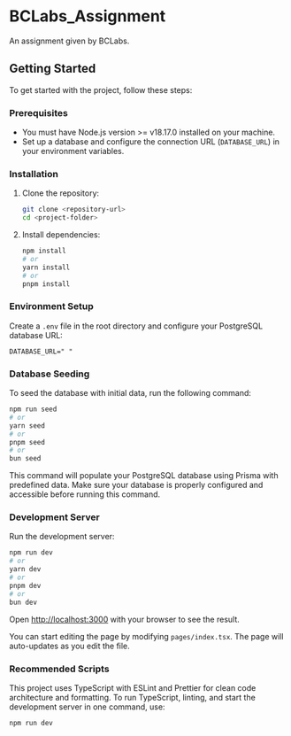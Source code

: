 # BCLabs_Assignment


An assignment given by BCLabs.



## Getting Started

To get started with the project, follow these steps:

### Prerequisites

- You must have  Node.js version >= v18.17.0 installed on your machine.
- Set up a database and configure the connection URL (`DATABASE_URL`) in your environment variables.

### Installation

1. Clone the repository:

   ```bash
   git clone <repository-url>
   cd <project-folder>
   ```

2. Install dependencies:

   ```bash
   npm install
   # or
   yarn install
   # or
   pnpm install
   ```

### Environment Setup

Create a `.env` file in the root directory and configure your PostgreSQL database URL:

```
DATABASE_URL=" "
```

### Database Seeding

To seed the database with initial data, run the following command:

```bash
npm run seed
# or
yarn seed
# or
pnpm seed
# or
bun seed
```

This command will populate your PostgreSQL database using Prisma with predefined data. Make sure your database is properly configured and accessible before running this command.

### Development Server

Run the development server:

```bash
npm run dev
# or
yarn dev
# or
pnpm dev
# or
bun dev
```

Open [http://localhost:3000](http://localhost:3000) with your browser to see the result.

You can start editing the page by modifying `pages/index.tsx`. The page will auto-updates as you edit the file.

### Recommended Scripts

This project uses TypeScript with ESLint and Prettier for clean code architecture and formatting. To run TypeScript, linting, and start the development server in one command, use:

```bash
npm run dev
```


